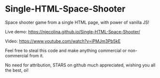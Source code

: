 # Single-HTML-Space-Shooter
Space shooter game from a single HTML page, with power of vanilla JS!

Live demo: https://njecolina.github.io/Single-HTML-Space-Shooter/

Video: https://www.youtube.com/watch?v=iPMJm3Pb5kE

Feel free to steal this code and make anything commercial or non-commercial from it.

No need for attribution, STARS on github much appreciated, wishing you all the best, oi!
